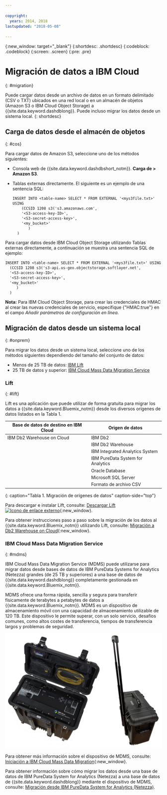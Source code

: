 ```yaml
---

copyright:
  years: 2014, 2018
lastupdated: "2018-05-08"

---
```


<!-- Attribute definitions --> 
{:new_window: target="_blank"}
{:shortdesc: .shortdesc}
{:codeblock: .codeblock}
{:screen: .screen}
{:pre: .pre}

# Migración de datos a IBM Cloud
{: #migration}

Puede cargar datos desde un archivo de datos en un formato delimitado (CSV o TXT) ubicados en una red local o en un almacén de objetos (Amazon S3 o IBM Cloud Object Storage) a {{site.data.keyword.dashdblong}}. Puede incluso migrar los datos desde un sistema local.
{: shortdesc}

## Carga de datos desde el almacén de objetos
{: #cos}

Para cargar datos de Amazon S3, seleccione uno de los métodos siguientes:
  * Consola web de {{site.data.keyword.dashdbshort_notm}}. **Carga de > Amazon S3**. 
  * Tablas externas directamente. El siguiente es un ejemplo de una sentencia SQL:

    ```
    INSERT INTO <table-name> SELECT * FROM EXTERNAL '<mys3file.txt>' USING
        (CCSID 1208 s3('s3.amazonaws.com', 
        '<S3-access-key-ID>',
        '<S3-secret-access-key>', 
        '<my_bucket>'
           )
      )      
    ```

Para cargar datos desde IBM Cloud Object Storage utilizando Tablas externas directamente, a continuación se muestra una sentencia SQL de ejemplo:

```
INSERT INTO <table-name> SELECT * FROM EXTERNAL '<mys3file.txt>' USING
  (CCSID 1208 s3('s3-api.us-geo.objectstorage.softlayer.net', 
  '<S3-access-key-ID>',
  '<S3-secret-access-key>', 
  '<my_bucket>'
     )
  )      
```

**Nota:** Para IBM Cloud Object Storage, para crear las credenciales de HMAC al crear las nuevas credenciales de servicio, especifique {"HMAC:true"} en el campo *Añadir parámetros de configuración en línea*.

## Migración de datos desde un sistema local
{: #onprem}

Para migrar los datos desde un sistema local, seleccione uno de los métodos siguientes dependiendo del tamaño del conjunto de datos:
* Menos de 25 TB de datos: [IBM Lift](#lift)
* 25 TB de datos y superior: [IBM Cloud Mass Data Migration Service](#mdms)

### Lift
{: #lift}

Lift es una aplicación que puede utilizar de forma gratuita para migrar los datos a {{site.data.keyword.Bluemix_notm}} desde los diversos orígenes de datos listados en la Tabla 1. 

| Base de datos de destino en IBM Cloud | Origen de datos |
|------------------------------|-------------|
| IBM Db2 Warehouse on Cloud   | IBM Db2 |
|                              | IBM Db2 Warehouse |
|                              | IBM Integrated Analytics System |
|                              | IBM PureData System for Analytics |
|                              | Oracle Database |
|                              | Microsoft SQL Server |
|                              | Formato de archivo CSV |
{: caption="Tabla 1. Migración de orígenes de datos" caption-side="top"}

Para descargar e instalar Lift, consulte: [Descargar Lift ![Icono de enlace externo](../../icons/launch-glyph.svg "Icono de enlace externo")](https://lift.ng.bluemix.net/#download){:new_window}.

Para obtener instrucciones paso a paso sobre la migración de los datos al {{site.data.keyword.Bluemix_notm}} utilizando Lift, consulte: [Migración a Db2 Warehouse on Cloud](/docs/services/lift-cli/index.html#about-lift){:new_window}.

### IBM Cloud Mass Data Migration Service
{: #mdms}

IBM Cloud Mass Data Migration Service (MDMS) puede utilizarse para migrar datos desde bases de datos de IBM PureData Systems for Analytics (Netezza) grandes (de 25 TB y superiores) a una base de datos de {{site.data.keyword.dashdblong}} completamente gestionada en {{site.data.keyword.Bluemix_notm}}.

MDMS ofrece una forma rápida, sencilla y segura para transferir físicamente de terabytes a petabytes de datos a {{site.data.keyword.Bluemix_notm}}. MDMS es un dispositivo de almacenamiento móvil con una capacidad de almacenamiento utilizable de 120 TB. Este dispositivo le permite superar, con un solo servicio, desafíos comunes, como altos costes de transferencia, tiempos de transferencia largos y problemas de seguridad.

![Vista del dispositivo del servicio de migración de datos masiva](images/mdms.svg)

Para obtener más información sobre el dispositivo de MDMS, consulte: [Iniciación a IBM Cloud Mass Data Migration](/docs/infrastructure/mass-data-migration/index.html#getting-started-with-ibm-cloud-mass-data-migration){:new_window}.

Para obtener información sobre cómo migrar los datos desde una base de datos de IBM PureData System for Analytics (Netezza) a una base de datos de {{site.data.keyword.dashdblong}} mediante el dispositivo de MDMS, consulte: [Migración desde IBM PureData System for Analytics (Netezza)](/docs/services/Db2whc/pda_db2whc_mdms.html).

